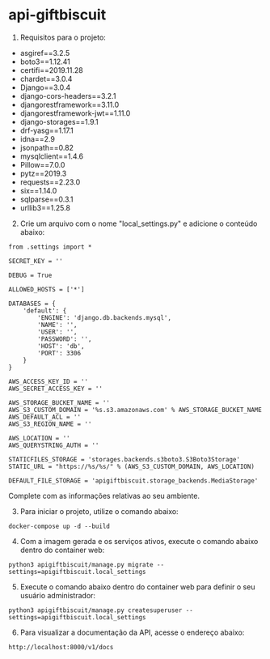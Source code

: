 # api-giftbiscuit

1) Requisitos para o projeto:

- asgiref==3.2.5
- boto3==1.12.41
- certifi==2019.11.28
- chardet==3.0.4
- Django==3.0.4
- django-cors-headers==3.2.1
- djangorestframework==3.11.0
- djangorestframework-jwt==1.11.0
- django-storages==1.9.1
- drf-yasg==1.17.1
- idna==2.9
- jsonpath==0.82
- mysqlclient==1.4.6
- Pillow==7.0.0
- pytz==2019.3
- requests==2.23.0
- six==1.14.0
- sqlparse==0.3.1
- urllib3==1.25.8

2) Crie um arquivo com o nome "local_settings.py" e adicione o conteúdo abaixo:

```
from .settings import *

SECRET_KEY = ''

DEBUG = True

ALLOWED_HOSTS = ['*']

DATABASES = {
    'default': {
        'ENGINE': 'django.db.backends.mysql',
        'NAME': '',
        'USER': '',
        'PASSWORD': '',
        'HOST': 'db',
        'PORT': 3306
    }
}

AWS_ACCESS_KEY_ID = ''
AWS_SECRET_ACCESS_KEY = ''

AWS_STORAGE_BUCKET_NAME = ''
AWS_S3_CUSTOM_DOMAIN = '%s.s3.amazonaws.com' % AWS_STORAGE_BUCKET_NAME
AWS_DEFAULT_ACL = ''
AWS_S3_REGION_NAME = ''

AWS_LOCATION = ''
AWS_QUERYSTRING_AUTH = ''

STATICFILES_STORAGE = 'storages.backends.s3boto3.S3Boto3Storage'
STATIC_URL = "https://%s/%s/" % (AWS_S3_CUSTOM_DOMAIN, AWS_LOCATION)

DEFAULT_FILE_STORAGE = 'apigiftbiscuit.storage_backends.MediaStorage'
```

Complete com as informações relativas ao seu ambiente.

3) Para iniciar o projeto, utilize o comando abaixo:

```
docker-compose up -d --build
```

4) Com a imagem gerada e os serviços ativos, execute o comando abaixo dentro do container web:

```
python3 apigiftbiscuit/manage.py migrate --settings=apigiftbiscuit.local_settings
```

5) Execute o comando abaixo dentro do container web para definir o seu usuário administrador:

```
python3 apigiftbiscuit/manage.py createsuperuser --settings=apigiftbiscuit.local_settings
```

6) Para visualizar a documentação da API, acesse o endereço abaixo:

```
http://localhost:8000/v1/docs
```